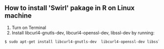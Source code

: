 ## How to install 'Swirl' pakage in R on Linux machine
1. Turn on Terminal
2. Install libcurl4-gnutls-dev,  libcurl4-openssl-dev, libssl-dev by running:
```sh
$ sudo apt-get install libcurl4-gnutls-dev  libcurl4-openssl-dev libssl-dev
```

